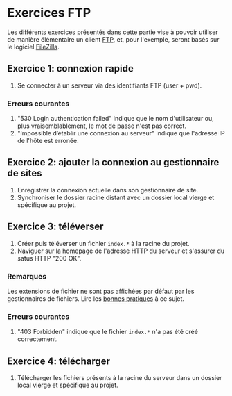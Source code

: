# Exercices FTP

Les différents exercices présentés dans cette partie vise à pouvoir utiliser de manière élémentaire un client [FTP](https://fr.wikipedia.org/wiki/File_Transfer_Protocol), et, pour l'exemple, seront basés sur le logiciel [FileZilla](https://fr.wikipedia.org/wiki/FileZilla).

## Exercice 1: connexion rapide

 1. Se connecter à un serveur via des identifiants FTP (user + pwd).

### Erreurs courantes

 1. "530 Login authentication failed" indique que le nom d'utilisateur ou, plus vraisemblablement, le mot de passe n'est pas correct.
 2. "Impossible d’établir une connexion au serveur" indique que l'adresse IP de l'hôte est erronée.

## Exercice 2: ajouter la connexion au gestionnaire de sites

 1. Enregistrer la connexion actuelle dans son gestionnaire de site.
 2. Synchroniser le dossier racine distant avec un dossier local vierge et spécifique au projet.

## Exercice 3: téléverser

 1. Créer puis téléverser un fichier `index.*` à la racine du projet. 
 2. Naviguer sur la homepage de l'adresse HTTP du serveur et s'assurer du satus HTTP "200 OK".

### Remarques

Les extensions de fichier ne sont pas affichées par défaut par les gestionnaires de fichiers. Lire les [bonnes pratiques](../) à ce sujet.

### Erreurs courantes

 1. "403 Forbidden" indique que le fichier `index.*` n'a pas été créé correctement.

## Exercice 4: télécharger

 1. Télécharger les fichiers présents à la racine du serveur dans un dossier local vierge et spécifique au projet.

